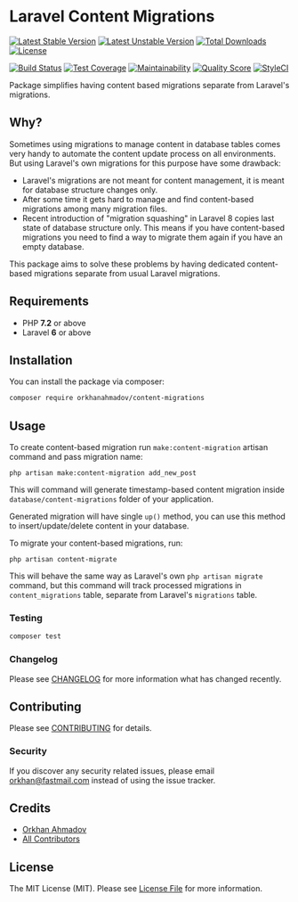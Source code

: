 # Laravel Content Migrations

[![Latest Stable Version](https://poser.pugx.org/orkhanahmadov/content-migrations/v/stable)](https://packagist.org/packages/orkhanahmadov/content-migrations)
[![Latest Unstable Version](https://poser.pugx.org/orkhanahmadov/content-migrations/v/unstable)](https://packagist.org/packages/orkhanahmadov/content-migrations)
[![Total Downloads](https://img.shields.io/packagist/dt/orkhanahmadov/content-migrations)](https://packagist.org/packages/orkhanahmadov/content-migrations)
[![License](https://img.shields.io/github/license/orkhanahmadov/content-migrations.svg)](https://github.com/orkhanahmadov/content-migrations/blob/master/LICENSE.md)

[![Build Status](https://img.shields.io/travis/orkhanahmadov/content-migrations.svg)](https://travis-ci.org/orkhanahmadov/content-migrations)
[![Test Coverage](https://api.codeclimate.com/v1/badges/5153c5e9c6ba6f6dff00/test_coverage)](https://codeclimate.com/github/orkhanahmadov/content-migrations/test_coverage)
[![Maintainability](https://api.codeclimate.com/v1/badges/5153c5e9c6ba6f6dff00/maintainability)](https://codeclimate.com/github/orkhanahmadov/content-migrations/maintainability)
[![Quality Score](https://img.shields.io/scrutinizer/g/orkhanahmadov/content-migrations.svg)](https://scrutinizer-ci.com/g/orkhanahmadov/content-migrations)
[![StyleCI](https://github.styleci.io/repos/297263051/shield?branch=master)](https://github.styleci.io/repos/297263051?branch=master)

Package simplifies having content based migrations separate from Laravel's migrations.

## Why?

Sometimes using migrations to manage content in database tables comes very handy to automate the content update process on all environments.
But using Laravel's own migrations for this purpose have some drawback:

* Laravel's migrations are not meant for content management, it is meant for database structure changes only.
* After some time it gets hard to manage and find content-based migrations among many migration files.
* Recent introduction of "migration squashing" in Laravel 8 copies last state of database structure only. This means if you have content-based migrations you need to find a way to migrate them again if you have an empty database.

This package aims to solve these problems by having dedicated content-based migrations separate from usual Laravel migrations.

## Requirements

* PHP **7.2** or above
* Laravel **6** or above 

## Installation

You can install the package via composer:

```bash
composer require orkhanahmadov/content-migrations
```

## Usage

To create content-based migration run `make:content-migration` artisan command and pass migration name:

``` shell script
php artisan make:content-migration add_new_post
```

This will command will generate timestamp-based content migration inside `database/content-migrations` folder of your application.

Generated migration will have single `up()` method, you can use this method to insert/update/delete content in your database.

To migrate your content-based migrations, run:

``` shell script
php artisan content-migrate
```

This will behave the same way as Laravel's own `php artisan migrate` command, but this command will track processed migrations in `content_migrations` table, separate from Laravel's `migrations` table. 

### Testing

``` bash
composer test
```

### Changelog

Please see [CHANGELOG](CHANGELOG.md) for more information what has changed recently.

## Contributing

Please see [CONTRIBUTING](CONTRIBUTING.md) for details.

### Security

If you discover any security related issues, please email orkhan@fastmail.com instead of using the issue tracker.

## Credits

- [Orkhan Ahmadov](https://github.com/orkhanahmadov)
- [All Contributors](../../contributors)

## License

The MIT License (MIT). Please see [License File](LICENSE.md) for more information.
